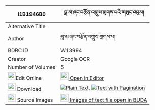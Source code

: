 |I1B1946B0|བླ་མ་ཞང་བརྩོན་འགྲུས་གྲགས་པའི་གསུང་འབུམ། 
| --- | --- 
|Alternative Title |
|Author| བླ་མ་ཞང་བརྩོན་འགྲུས་གྲགས་པ།
|BDRC ID | W13994
|Creator | Google OCR
|Number of Volumes| 5
|<img width="25" src="https://img.icons8.com/color/25/000000/edit-property.png">Edit Online| [<img width="25" src="https://avatars.githubusercontent.com/u/45091458?s=200&v=4"> Open in Editor](http://editor.openpecha.org/I1B1946B0)
|<img width="25" src="https://img.icons8.com/fluent/48/000000/download-2.png"/>  Download | [![](https://img.icons8.com/color/20/000000/txt.png)Plain Text](https://github.com/Openpecha/I1B1946B0/releases/download/v2/lama_shyang_tsondru_drakpa_i_s_plain_I1B1946B0.zip), [![](https://img.icons8.com/color/20/000000/txt.png)Text with Pagination](https://github.com/Openpecha/I1B1946B0/releases/download/v2/lama_shyang_tsondru_drakpa_i_s_pages_I1B1946B0.zip)
|<img width="25" src="https://img.icons8.com/plasticine/100/000000/pictures-folder.png"/>  Source Images | [<img width="25" src="https://library.bdrc.io/icons/BUDA-small.svg"> Images of text file open in BUDA](https://library.bdrc.io/show/bdr:W13994)